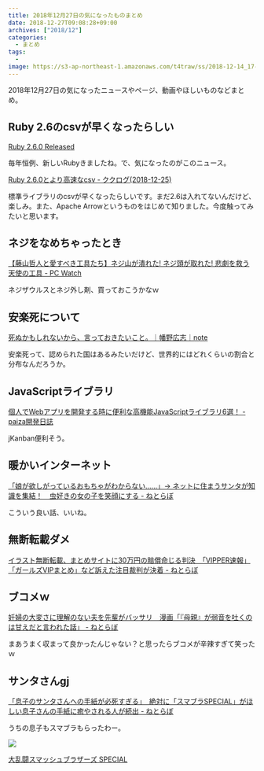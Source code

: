 ```yaml
---
title: 2018年12月27日の気になったものまとめ
date: 2018-12-27T09:08:28+09:00
archives: ["2018/12"]
categories:
  - まとめ
tags:
  - 
image: https://s3-ap-northeast-1.amazonaws.com/t4traw/ss/2018-12-14_17-12-35.png
---
```

2018年12月27日の気になったニュースやページ、動画やほしいものなどまとめ。

<!--more-->

## Ruby 2.6のcsvが早くなったらしい

[Ruby 2.6.0 Released](https://www.ruby-lang.org/ja/news/2018/12/25/ruby-2-6-0-released/)

毎年恒例、新しいRubyきましたね。で、気になったのがこのニュース。

[Ruby 2.6.0とより高速なcsv - ククログ(2018-12-25)](https://www.clear-code.com/blog/2018/12/25.html)

標準ライブラリのcsvが早くなったらしいです。まだ2.6は入れてないんだけど、楽しみ。また、Apache Arrowというものをはじめて知りました。今度触ってみたいと思います。

## ネジをなめちゃったとき

[【藤山哲人と愛すべき工具たち】ネジ山が潰れた! ネジ頭が取れた! 悲劇を救う天使の工具 - PC Watch](https://pc.watch.impress.co.jp/docs/column/tool/1160106.html)

ネジザウルスとネジ外し剤、買っておこうかなｗ

## 安楽死について

[死ぬかもしれないから、言っておきたいこと。｜幡野広志｜note](https://note.mu/hatanohiroshi/n/n36835ac59e11)

安楽死って、認められた国はあるみたいだけど、世界的にはどれくらいの割合と分布なんだろうか。

## JavaScriptライブラリ

[個人でWebアプリを開発する時に便利な高機能JavaScriptライブラリ6選！ - paiza開発日誌](https://paiza.hatenablog.com/entry/2018/12/26/%E5%80%8B%E4%BA%BA%E3%81%A7Web%E3%82%A2%E3%83%97%E3%83%AA%E3%82%92%E9%96%8B%E7%99%BA%E3%81%99%E3%82%8B%E6%99%82%E3%81%AB%E4%BE%BF%E5%88%A9%E3%81%AA%E9%AB%98%E6%A9%9F%E8%83%BDJavaScript%E3%83%A9%E3%82%A4)

jKanban便利そう。

## 暖かいインターネット

[「娘が欲しがっているおもちゃがわからない……」→ ネットに住まうサンタが知識を集結！　虫好きの女の子を笑顔にする - ねとらぼ](http://nlab.itmedia.co.jp/nl/articles/1812/25/news118.html)

こういう良い話、いいね。

## 無断転載ダメ

[イラスト無断転載、まとめサイトに30万円の賠償命じる判決　「VIPPER速報」「ガールズVIPまとめ」など訴えた注目裁判が決着 - ねとらぼ](http://nlab.itmedia.co.jp/nl/articles/1807/27/news114.html)

## ブコメｗ

[妊婦の大変さに理解のない夫を先輩がバッサリ　漫画「『母親』が弱音を吐くのは甘えだと言われた話」 - ねとらぼ](http://nlab.itmedia.co.jp/nl/articles/1806/20/news078.html)

まあうまく収まって良かったんじゃない？と思ったらブコメが辛辣すぎて笑ったｗ

## サンタさんgj

[「息子のサンタさんへの手紙が必死すぎる」　絶対に「スマブラSPECIAL」がほしい息子さんの手紙に癒やされる人が続出 - ねとらぼ](http://nlab.itmedia.co.jp/nl/articles/1812/25/news127.html)

うちの息子もスマブラもらったわー。

<div class="amazfy">
<a href="https://www.amazon.co.jp/dp/B07FDW61HX?tag=t4traw-22">
<img src="https://ws-fe.amazon-adsystem.com/widgets/q?_encoding=UTF8&ASIN=B07FDW61HX&Format=_SL250_&ID=AsinImage&MarketPlace=JP&ServiceVersion=20070822&WS=1&tag=t4traw-22&language=ja_JP">
<p>大乱闘スマッシュブラザーズ SPECIAL</p>
</a>
</div>
